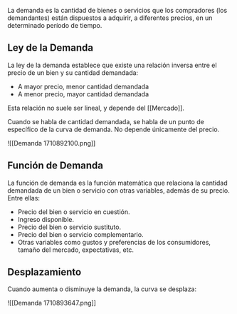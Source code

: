 La demanda es la cantidad de bienes o servicios que los compradores (los demandantes) están dispuestos a adquirir, a diferentes precios, en un determinado período de tiempo.

## Ley de la Demanda

La ley de la demanda establece que existe una relación inversa entre el precio de un bien y su cantidad demandada:

- A mayor precio, menor cantidad demandada
- A menor precio, mayor cantidad demandada

Esta relación no suele ser lineal, y depende del [[Mercado]].

Cuando se habla de cantidad demandada, se habla de un punto de específico de la curva de demanda. No depende únicamente del precio.

![[Demanda 1710892100.png]]

## Función de Demanda

La función de demanda es la función matemática que relaciona la cantidad demandada de un bien o servicio con otras variables, además de su precio. Entre ellas:

- Precio del bien o servicio en cuestión.
- Ingreso disponible.
- Precio del bien o servicio sustituto.
- Precio del bien o servicio complementario.
- Otras variables como gustos y preferencias de los consumidores, tamaño del mercado, expectativas, etc.

## Desplazamiento

Cuando aumenta o disminuye la demanda, la curva se desplaza:

![[Demanda 1710893647.png]]
